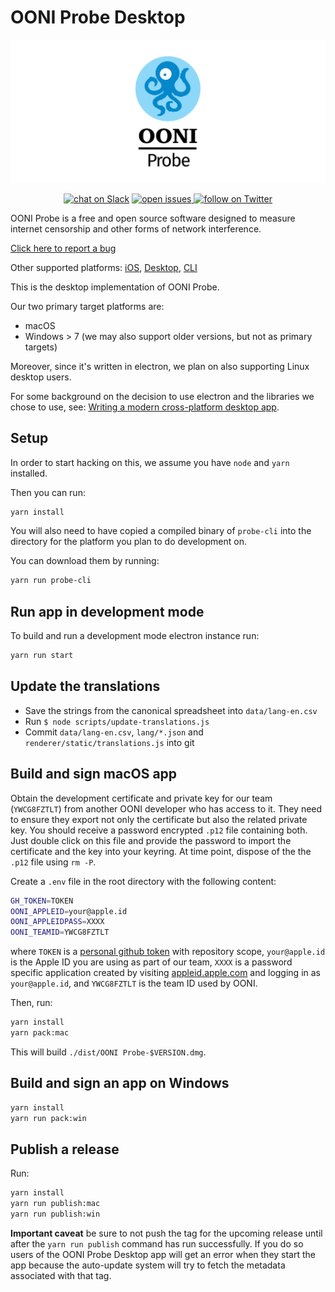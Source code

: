 # OONI Probe Desktop

[![OONI Probe Desktop](assets/OONIProbeLogo.png)](https://ooni.org)

<p align="center">
  <a href="https://slack.openobservatory.org/">
        <img src="https://slack.openobservatory.org/badge.svg"
            alt="chat on Slack"></a>

  <a href="https://github.com/ooni/probe/issues?q=label%3Aooni%2Fprobe-desktop">
    <img src="https://img.shields.io/github/issues/ooni/probe/ooni/probe-desktop" alt="open issues">
  </a>

  <a href="https://twitter.com/intent/follow?screen_name=OpenObservatory">
    <img src="https://img.shields.io/twitter/follow/OpenObservatory?style=social&logo=twitter"
    alt="follow on Twitter"></a>
</p>

OONI Probe is a free and open source software designed to measure internet
censorship and other forms of network interference.

[Click here to report a bug](https://github.com/ooni/probe/issues/new)

Other supported platforms: [iOS](https://github.com/ooni/probe-ios), [Desktop](https://github.com/ooni/probe-desktop), [CLI](https://github.com/ooni/probe-cli)

This is the desktop implementation of OONI Probe.

Our two primary target platforms are:

- macOS
- Windows > 7 (we may also support older versions, but not as primary targets)

Moreover, since it's written in electron, we plan on also supporting Linux desktop users.

For some background on the decision to use electron and the libraries we chose
to use, see: [Writing a modern cross-platform desktop
app](https://ooni.torproject.org/post/writing-a-modern-cross-platform-desktop-app/).

## Setup

In order to start hacking on this, we assume you have `node` and `yarn`
installed.

Then you can run:

```bash
yarn install
```

You will also need to have copied a compiled binary of `probe-cli` into the
directory for the platform you plan to do development on.

You can download them by running:

```bash
yarn run probe-cli
```

## Run app in development mode

To build and run a development mode electron instance run:

```bash
yarn run start
```

## Update the translations

- Save the strings from the canonical spreadsheet into `data/lang-en.csv`
- Run `$ node scripts/update-translations.js`
- Commit `data/lang-en.csv`, `lang/*.json` and `renderer/static/translations.js`
into git

## Build and sign macOS app

Obtain the development certificate and private key for our team (`YWCG8FZTLT`)
from another OONI developer who has access to it. They need to ensure they export
not only the certificate but also the related private key. You should receive a
password encrypted `.p12` file containing both. Just double click on this file and
provide the password to import the certificate and the key into your keyring. At
time point, dispose of the the `.p12` file using `rm -P`.

Create a `.env` file in the root directory with the following content:

```bash
GH_TOKEN=TOKEN
OONI_APPLEID=your@apple.id
OONI_APPLEIDPASS=XXXX
OONI_TEAMID=YWCG8FZTLT
```

where `TOKEN` is a [personal github token](https://github.com/settings/tokens/new)
with repository scope, `your@apple.id` is the Apple ID you are using as part of our
team, `XXXX` is a password specific application created by visiting
[appleid.apple.com](https://appleid.apple.com) and logging in as `your@apple.id`, and
`YWCG8FZTLT` is the team ID used by OONI.

Then, run:

```bash
yarn install
yarn pack:mac
```

This will build `./dist/OONI Probe-$VERSION.dmg`.

## Build and sign an app on Windows

```bash
yarn install
yarn run pack:win
```

## Publish a release

Run:

```bash
yarn install
yarn run publish:mac
yarn run publish:win
```

**Important caveat** be sure to not push the tag for the upcoming release until
after the `yarn run publish` command has run successfully. If you do so users
of the OONI Probe Desktop app will get an error when they start the app because
the auto-update system will try to fetch the metadata associated with that tag.
